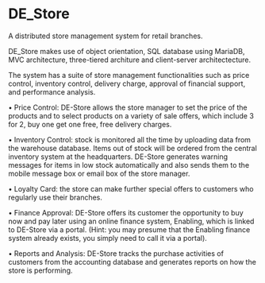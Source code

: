 # DE_Store
A distributed store management system for retail branches.

DE_Store makes use of object orientation, SQL database using MariaDB, MVC architecture, three-tiered architure and client-server architectecture.

The system has a suite of store management functionalities such as price control, inventory control, delivery charge, approval of financial support, and performance analysis. 

•	Price Control: DE-Store allows the store manager to set the price of the products and to select products on a variety of sale offers, which include 3 for 2, buy one get one free, free delivery charges.

•	Inventory Control: stock is monitored all the time by uploading data from the warehouse database. Items out of stock will be ordered from the central inventory system at the headquarters. DE-Store generates warning messages for items in low stock automatically and also sends them to the mobile message box or email box of the store manager. 

•	Loyalty Card: the store can make further special offers to customers who regularly use their branches.

•	Finance Approval: DE-Store offers its customer the opportunity to buy now and pay later using an online finance system, Enabling, which is linked to DE-Store via a portal. (Hint: you may presume that the Enabling finance system already exists, you simply need to call it via a portal). 

•	Reports and Analysis: DE-Store tracks the purchase activities of customers from the accounting database and generates reports on how the store is performing.

